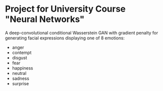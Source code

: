 # Project for University Course "Neural Networks"

A deep-convolutional conditional Wasserstein GAN with gradient penalty for generating facial expressions displaying one of 8 emotions:
- anger
- contempt
- disgust
- fear
- happiness
- neutral
- sadness
- surprise
